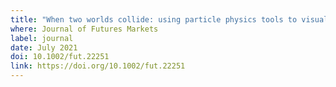 ```yaml
---
title: "When two worlds collide: using particle physics tools to visualize the limit order book"
where: Journal of Futures Markets
label: journal
date: July 2021
doi: 10.1002/fut.22251
link: https://doi.org/10.1002/fut.22251
---
```

